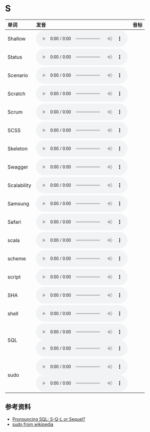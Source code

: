 
# S

| 单词  | 发音 | 音标 |
| :-- | :-- | :-- |
| Shallow | <audio :src="$withBase('/audio/Shallow.mp3')" controls="controls" controlslist="nodownload"></audio> |  |
| Status | <audio :src="$withBase('/audio/Status.mp3')" controls="controls" controlslist="nodownload"></audio> |  |
| Scenario | <audio :src="$withBase('/audio/Scenario.mp3')" controls="controls" controlslist="nodownload"></audio> |  |
| Scratch | <audio :src="$withBase('/audio/Scratch.mp3')" controls="controls" controlslist="nodownload"></audio> |  |
| Scrum | <audio :src="$withBase('/audio/Scrum.mp3')" controls="controls" controlslist="nodownload"></audio> |  |
| SCSS | <audio :src="$withBase('/audio/SCSS.mp3')" controls="controls" controlslist="nodownload"></audio> |  |
| Skeleton | <audio :src="$withBase('/audio/Skeleton.mp3')" controls="controls" controlslist="nodownload"></audio> |  |
| Swagger | <audio :src="$withBase('/audio/Swagger.mp3')" controls="controls" controlslist="nodownload"></audio> |  |
| Scalability | <audio :src="$withBase('/audio/Scalability.mp3')" controls="controls" controlslist="nodownload"></audio> |  |
| Samsung | <audio :src="$withBase('/audio/Samsung.mp3')" controls="controls" controlslist="nodownload"></audio> |  |
| Safari | <audio :src="$withBase('/audio/Safari.mp3')" controls="controls" controlslist="nodownload"></audio> |  |
| scala | <audio :src="$withBase('/audio/scala.mp3')" controls="controls" controlslist="nodownload"></audio> |  |
| scheme | <audio :src="$withBase('/audio/scheme.mp3')" controls="controls" controlslist="nodownload"></audio> |  |
| script | <audio :src="$withBase('/audio/script.mp3')" controls="controls" controlslist="nodownload"></audio> |  |
| SHA | <audio :src="$withBase('/audio/SHA.mp3')" controls="controls" controlslist="nodownload"></audio> |  |
| shell | <audio :src="$withBase('/audio/shell.mp3')" controls="controls" controlslist="nodownload"></audio> |  |
| SQL | <audio :src="$withBase('/audio/SQL-0.mp3')" controls="controls" controlslist="nodownload"></audio><br/><audio :src="$withBase('/audio/SQL-1.mp3')" controls="controls" controlslist="nodownload"></audio> |  |
| sudo | <audio :src="$withBase('/audio/sudo-0.mp3')" controls="controls" controlslist="nodownload"></audio><br/><audio :src="$withBase('/audio/sudo-1.mp3')" controls="controls" controlslist="nodownload"></audio> |  |

## 参考资料

- [Pronouncing SQL: S-Q-L or Sequel?](http://patorjk.com/blog/2012/01/26/pronouncing-sql-s-q-l-or-sequel/)
- [sudo from wikipedia](https://en.wikipedia.org/wiki/Sudo)
